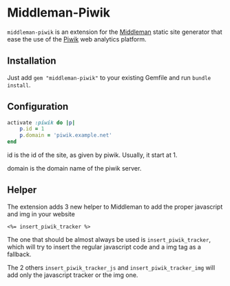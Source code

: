 # Middleman-Piwik

`middleman-piwik` is an extension for the [Middleman](http://middlemanapp.com/) static site generator that ease the use of the [Piwik](http://piwik.org/) web analytics platform.

## Installation

Just add `gem "middleman-piwik"` to your existing Gemfile and run `bundle install`.

## Configuration

```ruby
activate :piwik do |p|
    p.id = 1
    p.domain = 'piwik.example.net'
end
``` 

id is the id of the site, as given by piwik. Usually, it start at 1.

domain is the domain name of the piwik server. 

## Helper

The extension adds 3 new helper to Middleman to add the proper javascript and img in your website

```erb
<%= insert_piwik_tracker %>
```

The one that should be almost always be used is `insert_piwik_tracker`, which will try to insert the regular javascript code and a img tag as a fallback.

The 2 others `insert_piwik_tracker_js` and `insert_piwik_tracker_img` will add only the javascript tracker or the img one.
